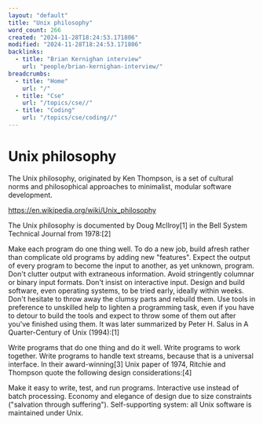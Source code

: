 ```yaml
---
layout: "default"
title: "Unix philosophy"
word_count: 266
created: "2024-11-28T18:24:53.171806"
modified: "2024-11-28T18:24:53.171806"
backlinks:
  - title: "Brian Kernighan interview"
    url: "people/brian-kernighan-interview/"
breadcrumbs:
  - title: "Home"
    url: "/"
  - title: "Cse"
    url: "/topics/cse//"
  - title: "Coding"
    url: "/topics/cse/coding//"
---
```

# Unix philosophy

The Unix philosophy, originated by Ken Thompson, is a set of cultural norms and philosophical approaches to minimalist, modular software development.

https://en.wikipedia.org/wiki/Unix_philosophy


The Unix philosophy is documented by Doug McIlroy[1] in the Bell System Technical Journal from 1978:[2]

Make each program do one thing well. To do a new job, build afresh rather than complicate old programs by adding new "features".
Expect the output of every program to become the input to another, as yet unknown, program. Don't clutter output with extraneous information. Avoid stringently columnar or binary input formats. Don't insist on interactive input.
Design and build software, even operating systems, to be tried early, ideally within weeks. Don't hesitate to throw away the clumsy parts and rebuild them.
Use tools in preference to unskilled help to lighten a programming task, even if you have to detour to build the tools and expect to throw some of them out after you've finished using them.
It was later summarized by Peter H. Salus in A Quarter-Century of Unix (1994):[1]

Write programs that do one thing and do it well.
Write programs to work together.
Write programs to handle text streams, because that is a universal interface.
In their award-winning[3] Unix paper of 1974, Ritchie and Thompson quote the following design considerations:[4]

Make it easy to write, test, and run programs.
Interactive use instead of batch processing.
Economy and elegance of design due to size constraints ("salvation through suffering").
Self-supporting system: all Unix software is maintained under Unix.